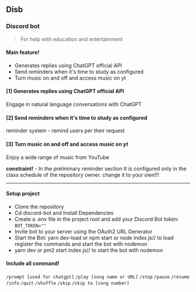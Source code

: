 ## Disb
### Discord bot
> For help with education and entertainment

#### Main feature!

- Generates replies using ChatGPT official API
- Send reminders when it's time to study as configured
- Turn music on and off and access music on yt

#### [1] Generates replies using ChatGPT official API
Engage in natural language conversations with ChatGPT
#### [2] Send reminders when it's time to study as configured
reminder system - remind users per their request
#### [3] Turn music on and off and access music on yt
 Enjoy a wide range of music from YouTube

**constraint!** - In the preliminary reminder section It is configured only in the class schedule of the repository owner. change it to your own!!!

---
#### Setup project
- Clone the repository
- Cd discord-bot and Install Dependencies
- Create a .env file in the project root and add your Discord Bot token: `BOT_TOKEN=""`
- Invite bot to your server using the OAuth2 URL Generator
- Start the Bot: yarn dev-load or npm start or node index.js// to load register the commands and start the bot with nodemon
- yarn dev or pm2 start index.js// to start the bot with nodemon

#### Include all command!
`/prompt [used for chatgpt]`
`/play [song name or URL]`
`/stop`
`/pause`
`/resume`
`/info`
`/quit`
`/shuffle`
`/skip`
`/skip to [song number]`